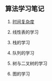 ## 算法学习笔记

1. [时间复杂度](/src/main/resources/TimeComplexity.md)

2. 线性表的学习

3. 栈的学习

4. 队列的学习

5. 树与二叉树的学习

6. 图的学习